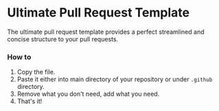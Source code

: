 # Ultimate Pull Request Template
The ultimate pull request template provides a perfect streamlined and concise structure to your pull requests.

### How to
1. Copy the file.
1. Paste it either into main directory of your repository or under `.github` directory.
1. Remove what you don't need, add what you need.
3. That's it!
